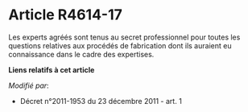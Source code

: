 # Article R4614-17

Les experts agréés sont tenus au secret professionnel pour toutes les questions relatives aux procédés de fabrication dont
ils auraient eu connaissance dans le cadre des expertises.

**Liens relatifs à cet article**

_Modifié par_:

  - Décret n°2011-1953 du 23 décembre 2011 - art. 1
